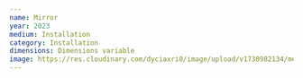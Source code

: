 ```yaml
---
name: Mirror
year: 2023
medium: Installation
category: Installation
dimensions: Dimensions variable
image: https://res.cloudinary.com/dyciaxri0/image/upload/v1730982134/memory/img4-cover_h1f7r7.jpg
---
```

